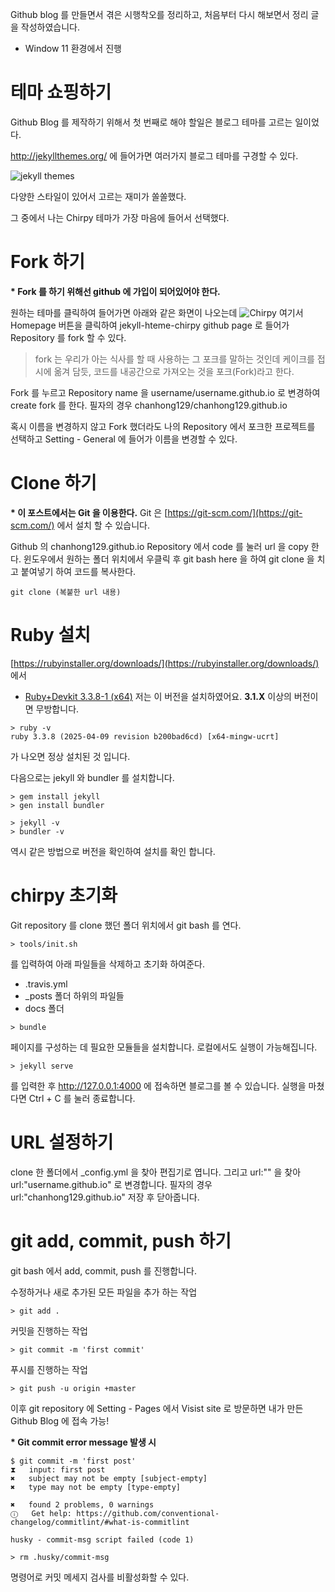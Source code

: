 Github blog 를 만들면서 겪은 시행착오를 정리하고, 처음부터 다시 해보면서 정리 글을 작성하였습니다.
 - Window 11 환경에서 진행

# 테마 쇼핑하기
Github Blog 를 제작하기 위해서 첫 번째로 해야 할일은 블로그 테마를 고르는 일이었다. 

http://jekyllthemes.org/ 에 들어가면 여러가지 블로그 테마를 구경할 수 있다. 

![jekyll themes](https://i.ibb.co/jvmZYYgH/image.png)

다양한 스타일이 있어서 고르는 재미가 쏠쏠했다.

그 중에서 나는 Chirpy 테마가 가장 마음에 들어서 선택했다.

# Fork 하기
**\* Fork 를 하기 위해선 github 에 가입이 되어있어야 한다.**

원하는 테마를 클릭하여 들어가면 아래와 같은 화면이 나오는데
![Chirpy](https://i.ibb.co/8HdqddK/image.png)
여기서 Homepage 버튼을 클릭하여 jekyll-hteme-chirpy github page 로 들어가 Repository 를 fork 할 수 있다.

> fork 는 우리가 아는 식사를 할 때 사용하는 그 포크를 말하는 것인데
> 케이크를 접시에 옮겨 담듯, 코드를 내공간으로 가져오는 것을 포크(Fork)라고 한다.

Fork 를 누르고 Repository name 을 username/username.github.io 로 변경하여 create fork 를 한다.
필자의 경우 chanhong129/chanhong129.github.io

혹시 이름을 변경하지 않고 Fork 했더라도 나의 Repository 에서 포크한 프로젝트를 선택하고 Setting - General 에 들어가 이름을 변경할 수 있다.

# Clone 하기
**\* 이 포스트에서는 Git 을 이용한다.**
Git 은 [https://git-scm.com/](https://git-scm.com/) 에서 설치 할 수 있습니다.

Github 의 chanhong129.github.io Repository 에서 code 를 눌러 url 을 copy 한다.
윈도우에서 원하는 폴더 위치에서 우클릭 후 git bash here 을 하여
git clone 을 치고 붙여넣기 하여 코드를 복사한다.
```git
git clone (복붙한 url 내용)
```

# Ruby 설치
[https://rubyinstaller.org/downloads/](https://rubyinstaller.org/downloads/) 에서
-   [Ruby+Devkit 3.3.8-1 (x64)](https://github.com/oneclick/rubyinstaller2/releases/download/RubyInstaller-3.3.8-1/rubyinstaller-devkit-3.3.8-1-x64.exe)
저는 이 버전을 설치하였어요.
**3.1.X** 이상의 버전이면 무방합니다.

```shell
> ruby -v
ruby 3.3.8 (2025-04-09 revision b200bad6cd) [x64-mingw-ucrt]
```
가 나오면 정상 설치된 것 입니다.

다음으로는 jekyll 와 bundler 를 설치합니다.
```shell
> gem install jekyll
> gen install bundler
```
```shell
> jekyll -v
> bundler -v
```
역시 같은 방법으로 버전을 확인하여 설치를 확인 합니다.

# chirpy 초기화
Git repository 를 clone 했던 폴더 위치에서 git bash 를 연다.
```shell
> tools/init.sh
```
를 입력하여 아래 파일들을 삭제하고 초기화 하여준다.
- .travis.yml
- _posts 폴더 하위의 파일들
- docs 폴더

```shell
> bundle
```
페이지를 구성하는 데 필요한 모듈들을 설치합니다.
로컬에서도 실행이 가능해집니다.
```shell
> jekyll serve
```
를 입력한 후 http://127.0.0.1:4000 에 접속하면 블로그를 볼 수 있습니다.
실행을 마쳤다면 Ctrl +  C 를 눌러 종료합니다.

# URL 설정하기
clone 한 폴더에서 _config.yml 을 찾아 편집기로 엽니다.
그리고 url:"" 을 찾아
url:"username.github.io" 로 변경합니다.
필자의 경우 url:"chanhong129.github.io"
저장 후 닫아줍니다.

# git add, commit, push 하기
git bash 에서 add, commit, push 를 진행합니다.

수정하거나 새로 추가된 모든 파일을 추가 하는 작업
```shell
> git add .
```

커밋을 진행하는 작업
```shell
> git commit -m 'first commit'
```

푸시를 진행하는 작업
```shell
> git push -u origin +master
```

이후 git repository 에 Setting - Pages 에서 Visist site 로 방문하면 내가 만든 Github Blog 에 접속 가능!

**\* Git commit error message 발생 시**
```
$ git commit -m 'first post'
⧗   input: first post
✖   subject may not be empty [subject-empty]
✖   type may not be empty [type-empty]

✖   found 2 problems, 0 warnings
ⓘ   Get help: https://github.com/conventional-changelog/commitlint/#what-is-commitlint

husky - commit-msg script failed (code 1)
```

```shell
> rm .husky/commit-msg
```

명령어로 커밋 메세지 검사를 비활성화할 수 있다.